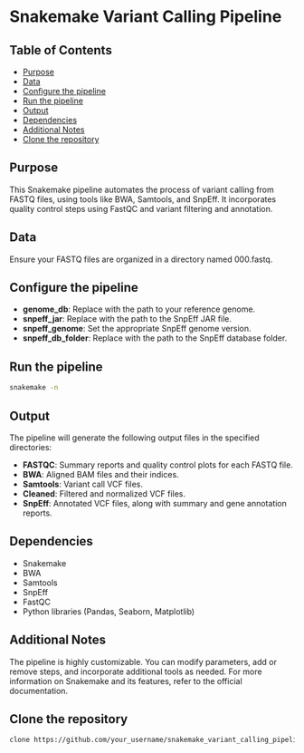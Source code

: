 # Snakemake Variant Calling Pipeline

## Table of Contents
- [Purpose](#Purpose)
- [Data](#Data)
- [Configure the pipeline](#Configurethepipeline)
- [Run the pipeline](#Runthepipeline)
- [Output](#Output)
- [Dependencies](#Dependencies)
- [Additional Notes](#AdditionalNotes)
- [Clone the repository](#Clonetherepository)


## Purpose

This Snakemake pipeline automates the process of variant calling from FASTQ files, using tools like BWA, Samtools, and SnpEff. It incorporates quality control steps using FastQC and variant filtering and annotation.


## Data

Ensure your FASTQ files are organized in a directory named 000.fastq.


## Configure the pipeline

- **genome_db**: Replace with the path to your reference genome.
- **snpeff_jar**: Replace with the path to the SnpEff JAR file.
- **snpeff_genome**: Set the appropriate SnpEff genome version.
- **snpeff_db_folder**: Replace with the path to the SnpEff database folder.


## Run the pipeline
```bash
snakemake -n
```

## Output
The pipeline will generate the following output files in the specified directories:

- **FASTQC**: Summary reports and quality control plots for each FASTQ file.
- **BWA**: Aligned BAM files and their indices.
- **Samtools**: Variant call VCF files.
- **Cleaned**: Filtered and normalized VCF files.
- **SnpEff**: Annotated VCF files, along with summary and gene annotation reports.


## Dependencies

- Snakemake
- BWA
- Samtools
- SnpEff
- FastQC
- Python libraries (Pandas, Seaborn, Matplotlib)


## Additional Notes

The pipeline is highly customizable. You can modify parameters, add or remove steps, and incorporate additional tools as needed.
For more information on Snakemake and its features, refer to the official documentation.

## Clone the repository

```bash
clone https://github.com/your_username/snakemake_variant_calling_pipeline
